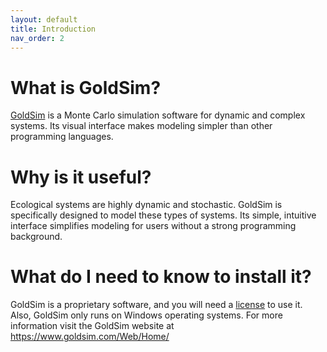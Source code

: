 ```yaml
---
layout: default
title: Introduction
nav_order: 2
---
```


# What is GoldSim?

[GoldSim](https://www.goldsim.com/Web/Home/) is a Monte Carlo simulation software for dynamic and complex systems. Its visual interface makes modeling simpler than other programming languages.

# Why is it useful?

Ecological systems are highly dynamic and stochastic. GoldSim is specifically designed to model these types of systems. Its simple, intuitive interface simplifies modeling for users without a strong programming background.

# What do I need to know to install it?

GoldSim is a proprietary software, and you will need a [license](https://www.goldsim.com/Web/Purchase/Licensing/) to use it. Also, GoldSim only runs on Windows operating systems. For more information visit the GoldSim website at <https://www.goldsim.com/Web/Home/>



